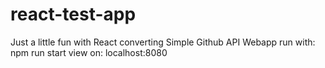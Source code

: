 # react-test-app
Just a little fun with React converting Simple Github API Webapp
run with: npm run start
view on: localhost:8080